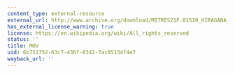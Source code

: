 ```yaml
---
content_type: external-resource
external_url: http://www.archive.org/download/MITRES21F.01S10_HIRAGANA_CHARACTERS/0483.mov
has_external_license_warning: true
license: https://en.wikipedia.org/wiki/All_rights_reserved
status: ''
title: MOV
uid: 6b751752-63c7-436f-8342-7ac05134f4e7
wayback_url: ''
---
```

